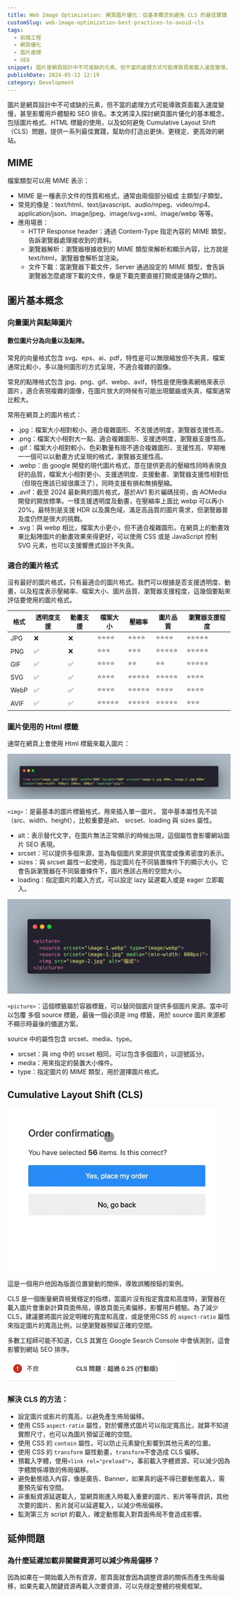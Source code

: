 ```yaml
---
title: Web Image Optimization: 網頁圖片優化：從基本概念到避免 CLS 的最佳實踐
customSlug: web-image-optimization-best-practices-to-avoid-cls
tags:
  - 前端工程
  - 網頁優化
  - 圖片處理
  - SEO
snippet: 圖片是網頁設計中不可或缺的元素，但不當的處理方式可能導致頁面載入速度變慢，甚至影響用戶體驗和 SEO 排名。本文將深入探討網頁圖片優化的基本概念，包括圖片格式、HTML 標籤的使用，以及如何避免 Cumulative Layout Shift（CLS）問題，提供一系列最佳實踐，幫助你打造出更快、更穩定、更高效的網站。
publishDate: 2024-05-12 12:19
category: Development
---
```


圖片是網頁設計中不可或缺的元素，但不當的處理方式可能導致頁面載入速度變慢，甚至影響用戶體驗和 SEO 排名。本文將深入探討網頁圖片優化的基本概念，包括圖片格式、HTML 標籤的使用，以及如何避免 Cumulative Layout Shift（CLS）問題，提供一系列最佳實踐，幫助你打造出更快、更穩定、更高效的網站。

## MIME

檔案類型可以用 MIME 表示：

- MIME 是一種表示文件的性質和格式，通常由兩個部分組成 主類型/子類型。
- 常見的像是：text/html、text/javascript、audio/mpeg、video/mp4、application/json、image/jpeg、image/svg+xml、image/webp 等等。
- 應用場景：
    - HTTP Response header：通過 Content-Type 指定內容的 MIME 類型，告訴瀏覽器處理接收到的資料。
    - 瀏覽器解析：瀏覽器根據收到的 MIME 類型來解析和顯示內容，比方說是 text/html，瀏覽器會解析並渲染。
    - 文件下載：當瀏覽器下載文件，Server 通過設定的 MIME 類型，會告訴瀏覽器怎麼處理下載的文件，像是下載完要直接打開或是儲存之類的。

## 圖片基本概念

### 向量圖片與點陣圖片

#### 數位圖片分為向量以及點陣。
常見的向量格式包含 svg、eps、ai、pdf，特性是可以無限縮放但不失真，檔案通常比較小，多以幾何圖形的方式呈現，不適合複雜的圖像。

常見的點陣格式包含 jpg、png、gif、webp、avif，特性是使用像素網格來表示圖片，適合表現複雜的圖像，在圖片放大的時候有可能出現鋸齒或失真，檔案通常比較大。

常用在網頁上的圖片格式：
  - .jpg：檔案大小相對較小、適合複雜圖形、不支援透明度，瀏覽器支援性高。
  - .png：檔案大小相對大一點、適合複雜圖形、支援透明度，瀏覽器支援性高。
  - .gif：檔案大小相對較小、色彩數量有限不適合複雜圖形、支援性高，早期唯一一個可以以動畫方式呈現的格式，瀏覽器支援性高。
  - .webp：由 google 開發的現代圖片格式，意在提供更高的壓縮性同時表現良好的品質，檔案大小相對更小、支援透明度、支援動畫、瀏覽器支援性相對低（但現在應該已經很廣泛了），同時支援有損和無損壓縮。
  - .avif：截至 2024 最新興的圖片格式，基於AV1 影片編碼技術，由 AOMedia 開發的開放標準。一樣支援透明度及動畫，在壓縮率上面比 webp 可以再小 20%。最特別是支援 HDR 以及廣色域，滿足高品質的圖片需求，但瀏覽器普及度仍然是很大的挑戰。
  - .svg：與 webp 相比，檔案大小更小，但不適合複雜圖形。在網頁上的動畫效果比點陣圖片的動畫效果來得更好，可以使用 CSS 或是 JavaScript 控制 SVG 元素，也可以支援響應式設計不失真。

### 適合的圖片格式

沒有最好的圖片格式，只有最適合的圖片格式。我們可以根據是否支援透明度、動畫，以及程度表示壓縮率、檔案大小、圖片品質、瀏覽器支援程度，這幾個要點來評估要使用的圖片格式。

| 格式 | 透明度支援 | 動畫支援 | 檔案大小 | 壓縮率 | 圖片品質 | 瀏覽器支援程度 |
| --- | --- | --- | --- | --- | --- | --- |
| JPG | ❌ | ❌ | ⭐⭐⭐⭐ | ⭐⭐⭐⭐ | ⭐⭐⭐⭐ | ⭐⭐⭐⭐⭐ |
| PNG | ✅ | ❌ | ⭐⭐⭐ | ⭐⭐⭐ | ⭐⭐⭐⭐⭐ | ⭐⭐⭐⭐⭐ |
| GIF | ✅ | ✅ | ⭐⭐⭐⭐ | ⭐⭐ | ⭐⭐ | ⭐⭐⭐⭐⭐ |
| SVG | ✅ | ✅ | ⭐⭐⭐⭐ | ⭐⭐⭐⭐⭐ | ⭐⭐⭐⭐⭐ | ⭐⭐⭐⭐ |
| WebP | ✅ | ✅ | ⭐⭐⭐⭐ | ⭐⭐⭐⭐⭐ | ⭐⭐⭐⭐ | ⭐⭐⭐⭐ |
| AVIF | ✅ | ✅ | ⭐⭐⭐⭐⭐ | ⭐⭐⭐⭐⭐ | ⭐⭐⭐⭐⭐ | ⭐⭐⭐ |

### 圖片使用的 Html 標籤

通常在網頁上會使用 Html 標籤來載入圖片：

![img-tag](img-tag.png)

`<img>`：是最基本的圖片標籤格式，用來插入單一圖片。
當中基本屬性先不談（src、width、height），比較重要是alt、 srcset、loading 與 sizes 屬性。
  - alt：表示替代文字，在圖片無法正常顯示的時候出現，這個屬性會影響網站圖片 SEO 表現。
  - srcset：可以提供多個來源，並為每個圖片來源提供寬度或像素密度的表示。
  - sizes：與 srcset 屬性一起使用，指定圖片在不同裝置條件下的顯示大小。它會告訴瀏覽器在不同裝置條件下，圖片應該占用的空間大小。
  - loading：指定圖片的載入方式，可以設定 lazy 延遲載入或是 eager 立即載入。

![picture-tag](picture-tag.png)

`<picture>`：這個標籤屬於容器標籤，可以替同個圖片提供多個圖片來源。當中可以包覆 多個 source 標籤，最後一個必須是 img 標籤，用於 source 圖片來源都不顯示時最後的備選方案。

source 中的屬性包含 srcset、media、type。
  - srcset：與 img 中的 srcset 相同，可以包含多個圖片，以逗號區分。
  - media：用來指定的裝置大小條件。
  - type：指定圖片的 MIME 類型，用於選擇圖片格式。

## Cumulative Layout Shift (CLS)

![cumulative-layout-shift](cumulative-layout-shift.gif)

這是一個用戶他因為版面位置變動的關係，導致誤觸按鈕的案例。

CLS 是一個衡量網頁視覺穩定的指標，當圖片沒有指定寬度和高度時，瀏覽器在載入圖片會重新計算頁面佈局，導致頁面元素偏移，影響用戶體驗。為了減少 CLS，建議要將圖片設定明確的寬度和高度，或是使用CSS 的 `aspect-ratio` 屬性來指定圖片的寬高比例，以便瀏覽器預留正確的空間。

多數工程師可能不知道，CLS 其實在 Google Search Console 中會偵測到，這會影響到網站 SEO 排序。

![search-console-detect-cls](search-console-detect-cls.png)

### 解決 CLS 的方法：

- 設定圖片或影片的寬高，以避免產生佈局偏移。
- 使用 CSS `aspect-ratio` 屬性，對於響應式圖片可以指定寬高比，就算不知道實際尺寸，也可以為圖片預留正確的空間。
- 使用 CSS 的 `contain` 屬性，可以防止元素變化影響到其他元素的位置。
- 使用 CSS 的 `transform` 屬性動畫，`transform`不會造成 CLS 偏移。
- 預載入字體，使用`<link rel="preload">`，事前載入字體資源，可以減少因為字體關係導致的佈局偏移。
- 避免動態插入內容，像是廣告、Banner，如果真的逼不得已要動態載入，需要預先留有空間。
- 非重點資源延遲載入，當網頁剛進入時載入重要的圖片、影片等等資訊，其他次要的圖片、影片就可以延遲載入，以減少佈局偏移。
- 監測第三方 script 的載入，確定動態載入對頁面佈局不會造成影響。

## 延伸問題

### 為什麼延遲加載非關鍵資源可以減少佈局偏移？

因為如果在一開始載入所有資源，那頁面就會因為調整資源的關係而產生佈局偏移，如果先載入關鍵資源再載入次要資源，可以先穩定整體的視覺框架。